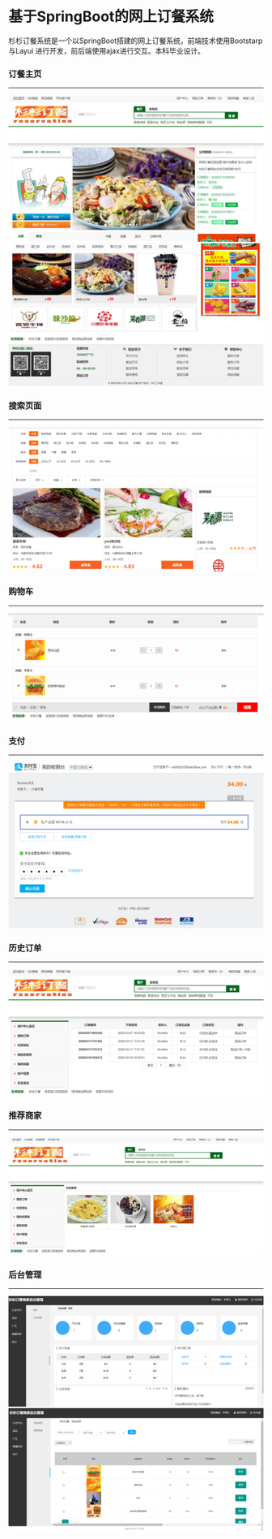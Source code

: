 # 基于SpringBoot的网上订餐系统
杉杉订餐系统是一个以SpringBoot搭建的网上订餐系统，前端技术使用Bootstarp与Layui
进行开发，前后端使用ajax进行交互。本科毕业设计。
### 订餐主页
----------
![主页](images/zhuye1.png)
![主页](images/zhuye2.png)
### 搜索页面
----------
![主页](images/chaxun.png)
### 购物车
----------
![主页](images/gouwuche.png)
### 支付
----------
![主页](images/zhifu.png)
### 历史订单
----------
![主页](images/dingdan.png)
### 推荐商家
----------
![主页](images/tuijian.png)
### 后台管理
----------
![主页](images/houtai1.png)
![主页](images/houtai2.png)  
